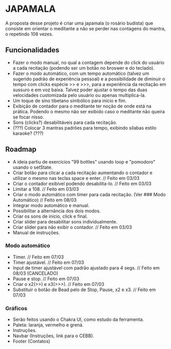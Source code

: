 
# JAPAMALA

A proposta desse projeto é criar uma japamala (o rosário budista) que consiste em orientar o meditante a não se perder nas contagens do mantra, o repetindo 108 vezes.




## Funcionalidades

- Fazer o modo manual, no qual a contagem depende do click do usuário a cada recitação (podendo ser um botão no broswer e do teclado).
- Fazer o modo automático, com um tempo automático (talvez um sugerido padrão de experiência pessoal) e a possibilidade de diminuir o tempo com clicks espécie >> e >>>, para a experiência da recitação em sussuro e em voz baixa. Talvez poder ajustar o tempo das duas velocidades customizada pelo usuário ou apenas multiplica-la.
- Um toque de sino tibetano simbólico para início e fim.
- Exibição de contador para o meditante ter noção de onde está na prática. Podendo o mesmo não ser exibido caso o meditante não queira se focar nisso.
- Sons (clicks?) desabilitáveis para cada recitação.
- (???) Colocar 3 mantras padrões para tempo, exibindo sílabas estilo karaoke? (???)


## Roadmap

- A ideia partiu de exercícios "99 bottles" usando loop e "pomodoro" usando o setState.
- Criar botão para clicar a cada recitação aumentando o contador e utilizar o mesmo nas teclas space e enter.  // Feito em 03/03
- Criar o contador exibível podendo desabilita-lo. // Feito em 03/03
- Limitar a 108. // Feito em 03/03
- Criar o modo automático com timer para cada recitação. (Ver ### Modo Automático)   // Feito em 08/03
- Integrar modo automático e manual.
- Possibilitar a alternância dos dois modos.
- Criar os sons de início, click e final.
- Criar slider para desabilitar sons individualmente.
- Criar slider para não exibir o contador. // Feito em 03/03
- Manual de instruções.

### Modo automático
- Timer.  // Feito em 07/03
- Timer ajustável.  // Feito em 07/03
- Input de timer ajustável com padrão ajustado para 4 segs.  // Feito em 08/03 (CANCELADO)
- Pause e stop.  // Feito em 07/03
- Criar o x2(>>) e x3(>>>).  // Feito em 07/03
- Substituir o botão de Bead pelo de Stop, Pause, x2 e x3.  // Feito em 07/03


### Gráficos
- Serão feitos usando o Chakra UI, como estudo da ferramenta.
- Paleta: laranja, vermelho e grená.
- Instruções.
- Navbar (Instruções, link para o CEBB).
- Footer (Contatos)


